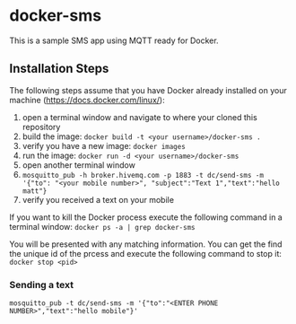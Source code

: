 # docker-sms
This is a sample SMS app using MQTT ready for Docker.

## Installation Steps
The following steps assume that you have Docker already installed on your machine (https://docs.docker.com/linux/):

1. open a terminal window and navigate to where your cloned this repository
2. build the image: `docker build -t <your username>/docker-sms .`
3. verify you have a new image: `docker images`
4. run the image: `docker run -d <your username>/docker-sms`
5. open another terminal window
6. `mosquitto_pub -h broker.hivemq.com -p 1883 -t dc/send-sms -m '{"to": "<your mobile number>", "subject":"Text 1","text":"hello matt"}`
7. verify you received a text on your mobile

If you want to kill the Docker process execute the following command in a terminal window:
`docker ps -a | grep docker-sms`

You will be presented with any matching information. You can get the find the unique id of the prcess and execute the following command to stop it:
`docker stop <pid>`

### Sending a text
```
mosquitto_pub -t dc/send-sms -m '{"to":"<ENTER PHONE NUMBER>","text":"hello mobile"}'
```
